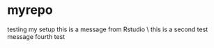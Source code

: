 # myrepo
testing my setup
this is a message from Rstudio \\
this is a second test message
fourth test 
